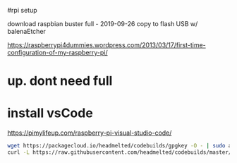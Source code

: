 #rpi setup

download raspbian buster full - 2019-09-26
copy to flash USB w/ balenaEtcher

https://raspberrypi4dummies.wordpress.com/2013/03/17/first-time-configuration-of-my-raspberry-pi/

# up. dont need full

# install vsCode
https://pimylifeup.com/raspberry-pi-visual-studio-code/
```bash
wget https://packagecloud.io/headmelted/codebuilds/gpgkey -O - | sudo apt-key add -
curl -L https://raw.githubusercontent.com/headmelted/codebuilds/master/docs/installers/apt.sh | sudo bash
```